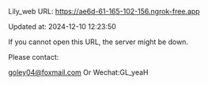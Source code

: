 Lily_web URL: https://ae6d-61-165-102-156.ngrok-free.app

Updated at: 2024-12-10 12:23:50

If you cannot open this URL, the server might be down.

Please contact: 

goley04@foxmail.com Or Wechat:GL_yeaH